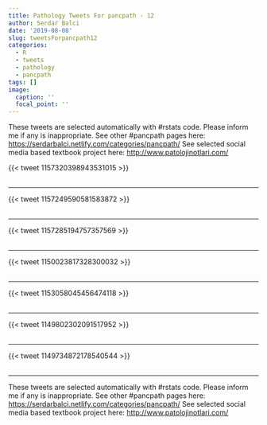 ```yaml
---
title: Pathology Tweets For pancpath - 12
author: Serdar Balci
date: '2019-08-08'
slug: tweetsForpancpath12
categories:
  - R
  - tweets
  - pathology
  - pancpath
tags: []
image:
  caption: ''
  focal_point: ''
---
```



These tweets are selected automatically with #rstats code. Please inform me if any is inappropriate.
See other #pancpath pages here: https://serdarbalci.netlify.com/categories/pancpath/ 
See selected social media based textbook project here: http://www.patolojinotlari.com/

{{< tweet 1157320398943531015 >}}
<br>
<br>
<hr>
{{< tweet 1157249590581583872 >}}
<br>
<br>
<hr>
{{< tweet 1157285194757357569 >}}
<br>
<br>
<hr>
{{< tweet 1150023817328300032 >}}
<br>
<br>
<hr>
{{< tweet 1153058045456474118 >}}
<br>
<br>
<hr>
{{< tweet 1149802302091517952 >}}
<br>
<br>
<hr>
{{< tweet 1149734872178540544 >}}
<br>
<br>
<hr>


These tweets are selected automatically with #rstats code. Please inform me if any is inappropriate.
See other #pancpath pages here: https://serdarbalci.netlify.com/categories/pancpath/ 
See selected social media based textbook project here: http://www.patolojinotlari.com/
